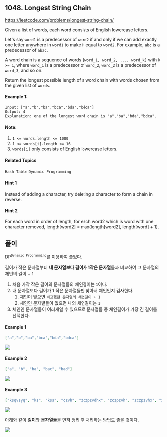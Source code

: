 ## 1048. Longest String Chain

https://leetcode.com/problems/longest-string-chain/

Given a list of words, each word consists of English lowercase letters.

Let's say `word1` is a predecessor of `word2` if and only if we can add exactly one letter anywhere in `word1` to make it equal to `word2`.  For example, `abc` is a predecessor of `abac`.

A word chain is a sequence of words `[word_1, word_2, ..., word_k]` with `k >= 1`, where `word_1` is a predecessor of `word_2`, `word_2` is a predecessor of `word_3`, and so on.

Return the longest possible length of a word chain with words chosen from the given list of `words`.

#### Example 1:

```
Input: ["a","b","ba","bca","bda","bdca"]
Output: 4
Explanation: one of the longest word chain is "a","ba","bda","bdca".
```

#### Note:

1. `1 <= words.length <= 1000`
2. `1 <= words[i].length <= 16`
3. `words[i]` only consists of English lowercase letters.

#### Related Topics

`Hash Table` `Dynamic Programming`

#### Hint 1

Instead of adding a character, try deleting a character to form a chain in reverse.

#### Hint 2

For each word in order of length, for each word2 which is word with one character removed, length[word2] = max(length[word2], length[word] + 1).

## 풀이

DP<sup>`Dynamic Programming`</sup>를 이용하여 풀었다.

길이가 작은 문자열부터 **내 문자열보다 길이가 1작은 문자열**들과 비교하여 그 문자열의 체인의 길이 + 1

1. 처음 가작 작은 길이의 문자열들의 체인길이는 `1`이다.
2. 내 문자열보다 길이가 1 작은 문자열들만 찾아서 체인인지 검사한다.
   1. 체인이 맞으면 `비교했던 문자열의 체인길이 + 1`
   2. 체인인 문자열들이 없으면 나의 체인길이는 `1`
3. 체인인 문자열들이 여러개일 수 있으므로 문자열들 중 체인길이가 가장 긴 길이를 선택한다.
 
#### Example 1

```json
["a","b","ba","bca","bda","bdca"]
```

![](https://i.imgur.com/dEWkhx9.png)

#### Example 2

```json
["a", "b", "ba", "bac", "bad"]
```

![](https://i.imgur.com/Xco5GCw.png)

#### Example 3

```json
["ksqvsyq", "ks", "kss", "czvh", "zczpzvdhx", "zczpzvh", "zczpzvhx", "zcpzvh", "zczvh", "gr", "grukmj", "ksqvsq", "gruj", "kssq", "ksqsq", "grukkmj", "grukj", "zczpzfvdhx", "gru"]
```

![](https://i.imgur.com/Cbyk3gD.png)

아래와 같이 **길이**와 **문자열들**을 먼저 정리 후 처리하는 방법도 좋을 것이다.

![](https://i.imgur.com/HtElzSy.png)

